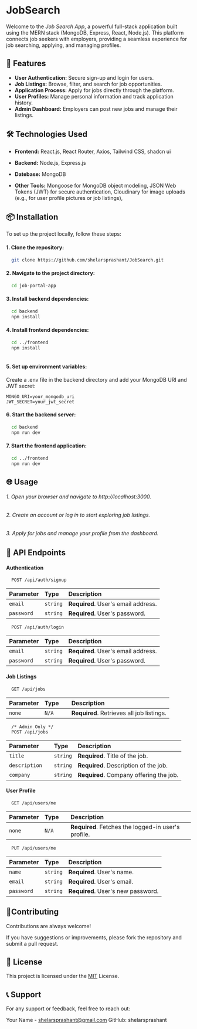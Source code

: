 
# JobSearch

Welcome to the *Job Search App*, a powerful full-stack application built using the MERN stack (MongoDB, Express, React, Node.js). This platform connects job seekers with employers, providing a seamless experience for job searching, applying, and managing profiles.



##  🚀 Features

- **User Authentication:** Secure sign-up and login for users.
- **Job Listings:** Browse, filter, and search for job opportunities.
- **Application Process:** Apply for jobs directly through the platform.
- **User Profiles:** Manage personal information and track application history.
- **Admin Dashboard:** Employers can post new jobs and manage their listings.



## 🛠 Technologies Used

- **Frontend:** React.js, React Router, Axios, Tailwind CSS, shadcn ui

- **Backend:** Node.js, Express.js

- **Datebase:** MongoDB

- **Other Tools:** Mongoose for MongoDB object modeling, JSON Web Tokens (JWT) for secure authentication, Cloudinary for image uploads (e.g., for user profile pictures or job listings),


## 📦 Installation

To set up the project locally, follow these steps:

#### 1. Clone the repository:

```bash
  git clone https://github.com/shelarsprashant/JobSearch.git 
```
#### 2. Navigate to the project directory:

```bash
  cd job-portal-app 
```

#### 3. Install backend dependencies:

```bash
  cd backend
  npm install

```

#### 4. Install frontend dependencies:

```bash
  cd ../frontend
  npm install
 
```

#### 5. Set up environment variables:
Create a .env file in the backend directory and add your MongoDB URI and JWT secret: 


    MONGO_URI=your_mongodb_uri
    JWT_SECRET=your_jwt_secret

    
#### 6. Start the backend server:

```bash
  cd backend
  npm run dev

```

#### 7. Start the frontend application:

```bash
  cd ../frontend
  npm run dev

```
   


## 🌐 Usage

###### 1. Open your browser and navigate to http://localhost:3000.
######    2. Create an account or log in to start exploring job listings.
######    3. Apply for jobs and manage your profile from the dashboard.

  
## 📡 API Endpoints

#### Authentication

```http
  POST /api/auth/signup
```

| Parameter | Type     | Description                |
| :-------- | :------- | :------------------------- |
| `email	` | `string` | **Required**. User's email address. |
| `password	` | `string` | **Required**. User's password. |

```http
  POST /api/auth/login
```

| Parameter | Type     | Description                |
| :-------- | :------- | :------------------------- |
| `email	` | `string` | **Required**. User's email address. |
| `password	` | `string` | **Required**. User's password. |

#### Job Listings
```http
  GET /api/jobs
```

| Parameter | Type     | Description                |
| :-------- | :------- | :------------------------- |
| `none	` | `N/A	` | **Required**. Retrieves all job listings. |

```http
  /* Admin Only */
  POST /api/jobs
```

| Parameter | Type     | Description                |
| :-------- | :------- | :------------------------- |
| `title	` | `string` | **Required**. Title of the job. |
| `description	` | `string` | **Required**. Description of the job. |
| `company	` | `string` | **Required**. Company offering the job. |


#### User Profile
```http
  GET /api/users/me
```
 Parameter | Type     | Description                |
| :-------- | :------- | :------------------------- |
| `none	` | `N/A	` | **Required**. Fetches the logged-in user's profile. |

```http
  PUT /api/users/me

```

| Parameter | Type     | Description                |
| :-------- | :------- | :------------------------- |
| `name	` | `string` | **Required**. User's name. |
| `email	` | `string` | **Required**. User's email. |
| `password	` | `string` | **Required**. User's new password. |



## 🤝Contributing

Contributions are always welcome!

If you have suggestions or improvements, please fork the repository and submit a pull request.
## 📄 License


This project is licensed under the [MIT](https://choosealicense.com/licenses/mit/) License. 

## 📞 Support

For any support or feedback, feel free to reach out:

Your Name - shelarsprashant@gmail.com
GitHub: shelarsprashant 

